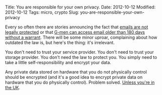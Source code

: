 Title: You are responsible for your own privacy.
Date: 2012-10-12
Modified: 2012-10-12
Tags: micro, crypto
Slug: you-are-responsible-your-own-privacy

Every so often there are stories announcing the fact that [emails are not legally protected](http://arstechnica.com/tech-policy/2012/10/reading-someones-gmail-doesnt-violate-federal-statute-court-finds/) or that [G-men can access email older than 180 days without a warrant](http://www.wired.com/threatlevel/2011/04/fourth-amendment-email-2/). There will be some minor uproar, complaining about how outdated the law is, but here's the thing: it's irrelevant.

You don't need to trust your service provider. You don't need to trust your storage provider. You don't need the law to protect you. You simply need to take a little self-responsibility and encrypt your data.

Any private data stored on hardware that you do not physically control should be encrypted (and it's a good idea to encrypt private data on hardware that you do physically control). Problem solved. [Unless you're in the UK](https://en.wikipedia.org/wiki/Regulation_of_Investigatory_Powers_Act_2000).
